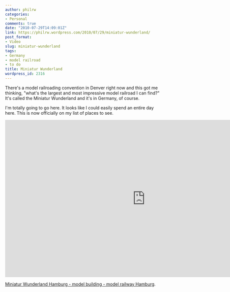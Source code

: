 ```yaml
---
author: philrw
categories:
- Personal
comments: true
date: "2010-07-29T14:09:01Z"
link: https://philrw.wordpress.com/2010/07/29/miniatur-wunderland/
post_format:
- Video
slug: miniatur-wunderland
tags:
- Germany
- model railroad
- to do
title: Miniatur Wunderland
wordpress_id: 2316
---
```


There's a model railroading convention in Denver right now and this got me thinking, "what's the largest and most impressive model railroad I can find?" It's called the Miniatur Wunderland and it's in Germany, of course.

I'm totally going to go here. It looks like I could easily spend an entire day here. This is now officially on my list of places to see.

<iframe width="909" height="511" src="https://www.youtube.com/embed/PN_oDdGmKyA" frameborder="0" allow="autoplay; encrypted-media" allowfullscreen></iframe>

[Miniatur Wunderland Hamburg - model building - model railway Hamburg](http://www.miniatur-wunderland.com/).